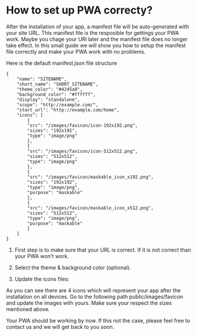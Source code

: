 # How to set up PWA correcty?

After the installation of your app, a manifest file will be auto-generated with your site URL. This manifest file is the resposible for gettings your PWA work. Maybe you chage your URl later and the manifest file does no longer take effect. In this small guide we will show you how to setup the manifest file correctly and make your PWA work with no problems. 

Here is the default manifest.json file structure

    {
        "name": "SITENAME",
        "short_name": "SHORT_SITENAME",
        "theme_color": "#4245a8",
        "background_color": "#ffffff",
        "display": "standalone",
        "scope": "http://example.com/",
        "start_url": "http://example.com/home",
        "icons": [
            {
            "src": "/images/favicon/icon-192x192.png",
            "sizes": "192x192",
            "type": "image/png"
            },
            {
            "src": "/images/favicon/icon-512x512.png",
            "sizes": "512x512",
            "type": "image/png"
            },
            {
            "src": "/images/favicon/maskable_icon_x192.png",
            "sizes": "192x192",
            "type": "image/png",
            "purpose": "maskable"
            },
            {
            "src": "/images/favicon/maskable_icon_x512.png",
            "sizes": "512x512",
            "type": "image/png",
            "purpose": "maskable"
            }
        ]
    }

1. First step is to make sure that your URL is correct. If it is not correct than your PWA won't work.

2. Select the theme & background color (optional).

3. Update the icons files:

As you can see there are 4 icons which will represent your app after the installation on all devices. Go to the following path public/images/favicon and update the images with yours. Make sure your respect the sizes mentioned above.


Your PWA should be working by now. If this not the case, please feel free to contact us and we will get back to you soon.
